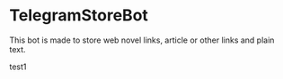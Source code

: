 # TelegramStoreBot
This bot is made to store web novel links, article or other links and plain text.

test1
